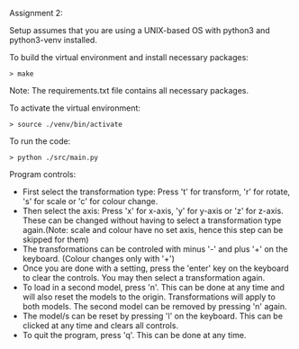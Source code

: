 Assignment 2:

Setup assumes that you are using a UNIX-based OS with python3 and python3-venv installed.

To build the virtual environment and install necessary packages:

```
> make
```

Note: The requirements.txt file contains all necessary packages.

To activate the virtual environment:

```
> source ./venv/bin/activate
```

To run the code:

```
> python ./src/main.py
```

Program controls:

- First select the transformation type:
    Press 't' for transform, 'r' for rotate, 's' for scale or 'c' for colour change.
- Then select the axis: 
    Press 'x' for x-axis, 'y' for y-axis or 'z' for z-axis. These can be changed without having to select a transformation type again.(Note: scale and colour have no set axis, hence this step can be skipped for them)
- The transformations can be controled with minus '-' and plus '+' on the keyboard. (Colour changes only with '+')
- Once you are done with a setting, press the 'enter' key on the keyboard to clear the controls. You may then select a transformation again.
- To load in a second model, press 'n'. This can be done at any time and will also reset the models to the origin. Transformations will apply to both models. The second model can be removed by pressing 'n' again.
- The model/s can be reset by pressing 'l' on the keyboard. This can be clicked at any time and clears all controls.
- To quit the program, press 'q'. This can be done at any time.
